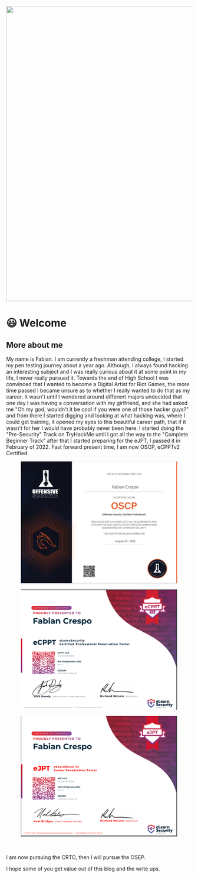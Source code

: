 <img src="https://c.tenor.com/RvI_dsjz5Y8AAAAd/fullmetal-alchemist-roy-mustang.gif" width="1500" height="800" />

# 😃 Welcome

## More about me&#x20;

My name is Fabian. I am currently a freshman attending college, I started my pen testing journey about a year ago. Although, I always found hacking an interesting subject and I was really curious about it at some point in my life, I never really pursued it. Towards the end of High School I was convinced that I wanted to become a Digital Artist for Riot Games, the more time passed I became unsure as to whether I really wanted to do that  as my career. It wasn't until I wondered around different majors undecided that one day I was having a conversation with my girlfriend, and she had asked me "Oh my god, wouldn't it be cool if you were one of those hacker guys?" and from there I started digging and looking at what hacking was, where I could get training, it opened my eyes to this beautiful career path, that if it wasn't for her I would have probably never been here. I started doing the "Pre-Security" Track on TryHackMe until I got all the way to the "Complete Beginner Track" after that I started preparing for the eJPT, I passed it in February of 2022. Fast forward present time, I am now OSCP, eCPPTv2 Certified.&#x20;

<figure><img src=".gitbook/assets/2022-09-08_15-15.png" alt=""><figcaption></figcaption></figure>

<figure><img src=".gitbook/assets/2022-09-08_13-49.png" alt=""><figcaption></figcaption></figure>

<figure><img src=".gitbook/assets/2022-09-08_13-56.png" alt=""><figcaption></figcaption></figure>
<figure><img src="https://files.gitbook.com/v0/b/gitbook-x-prod.appspot.com/o/spaces%2FyTPWZkKJbJfX8uHiRzmn%2Fuploads%2FGsSOvD2Er0fvmt0uPnuH%2F2023-01-25%2010_32_56-Red%20Team%20Operator%20-%20Canvas%20Badges.png?alt=media&token=aaad2fff-bb74-4e7f-8b62-2ec62bb3b229" alt=""><figcaption></figcaption></figure>

I am now pursuing the CRTO, then I will pursue the OSEP.

I hope some of you get value out of this blog and the write ups.&#x20;
